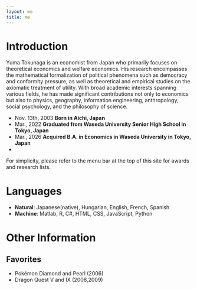 ```yaml
---
layout: me
title: me
---
```


# Introduction

Yuma Tokunaga is an economist from Japan who primarily focuses on theoretical economics and welfare economics. His research encompasses the mathematical formalization of political phenomena such as democracy and conformity pressure, as well as theoretical and empirical studies on the axiomatic treatment of utility. With broad academic interests spanning various fields, he has made significant contributions not only to economics but also to physics, geography, information engineering, anthropology, social psychology, and the philosophy of science.

- Nov. 13th, 2003 **Born in Aichi, Japan**
- Mar., 2022 **Graduated from Waseda University Senior High School in Tokyo, Japan**
- Mar., 2026 **Acquired B.A. in Economics in Waseda University in Tokyo, Japan**
- 

For simplicity, please refer to the menu bar at the top of this site for awards and research lists.

# Languages
- **Natural**: Japanese(native), Hungarian, English, French, Spanish
- **Machine**: Matlab, R, C#, HTML, CSS, JavaScript, Python

# Other Information
## Favorites
- Pokémon Diamond and Pearl (2006)
- Dragon Quest V and IX (2008,2009)
